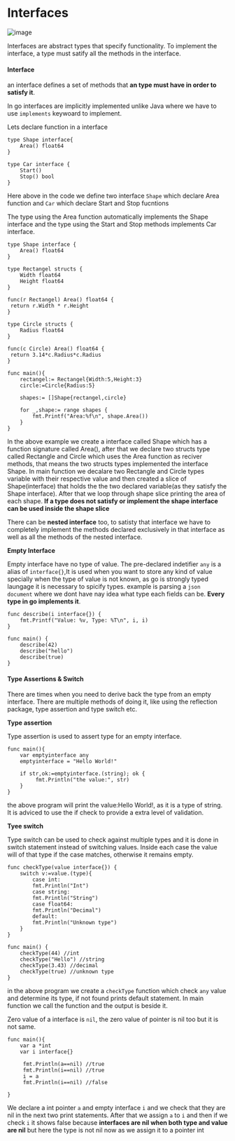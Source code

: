 # Interfaces

![image](https://media.istockphoto.com/id/1358014160/photo/we-need-to-focus-on-our-future-goals.jpg?s=612x612&w=0&k=20&c=5CgI_OQ-ieQjEBXMkyhFjHGgnVndbc1ClEIWpIOxP8c=)

Interfaces are abstract types that specify functionality. To implement the interface, a type must satify all the methods in the interface.

#### Interface

an interface defines a set of methods that **an type must have in order to satisfy it**.

In go interfaces are implicitly implemented unlike Java where we have to use `implements` keywoard to implement.

Lets declare function in a interface
```
type Shape interface{
    Area() float64
}

type Car interface {
    Start()
    Stop() bool
}
```

Here above in the code we define two interface `Shape` which declare Area function and `Car` which declare Start and Stop fucntions

The type using the Area function automatically implements the Shape interface and the type using the Start and Stop methods implements Car interface.

```
type Shape interface {
    Area() float64
}

type Rectangel structs {
    Width float64
    Height float64
}

func(r Rectangel) Area() float64 {
 return r.Width * r.Height
}

type Circle structs {
    Radius float64
}

func(c Circle) Area() float64 {
 return 3.14*c.Radius*c.Radius
}

func main(){
    rectangel:= Rectangel{Width:5,Height:3}
    circle:=Circle{Radius:5}

    shapes:= []Shape{rectangel,circle}

    for _,shape:= range shapes {
        fmt.Printf("Area:%f\n", shape.Area())
    }
}

```
In the above example we create a interface called Shape which has a function signature called Area(), after that we declare two structs type called Rectangle and Circle which uses the Area function as reciver methods, that means the two structs types implemented the interface Shape. In main function we decalare two Rectangle and Circle types variable with their respective value and then created a slice of Shape(interface) that holds the the two declared variable(as they satisfy the Shape interface). After that we loop through shape slice printing the area of each shape. **If a type does not satisfy or implement the shape interface can be used inside the shape slice**

There can be **nested interface** too, to satisty that interface we have to completely implement the methods declared exclusively in that interface as well as all the methods of the nested interface.


**Empty Interface**

Empty interface have no type of value. The pre-declared indetifier `any` is a alias of  `interface{}`,It is used when you want to store any kind of value specially when the type of value is not known, as go is strongly typed laungage it is necessary to spicify types. example is parsing a `json document` where we dont have nay idea what type each fields can be. **Every type in go implements it**.

```
func describe(i interface{}) {
    fmt.Printf("Value: %v, Type: %T\n", i, i)
}

func main() {
    describe(42)
    describe("hello")
    describe(true)
}
```

#### Type Assertions & Switch

There are times when you need to derive back the type from an empty interface. There are multiple methods of doing it, like using the reflection package, type assertion and type switch etc.

**Type assertion**

Type assertion is used to assert type for an empty interface.

```
func main(){
    var emptyinterface any
    emptyinterface = "Hello World!"

    if str,ok:=emptyinterface.(string); ok {
         fmt.Println("the value:", str)
    }
}
```

the above program will print the value:Hello World!, as it is a type of string. It is adviced to use the if check to provide a extra level of validation.

**Tyee switch**

Type switch can be used to check against multiple types and it is done in switch statement instead of switching values. Inside each case the value will of that type if the case matches, otherwise it remains empty.

```
func checkType(value interface{}) {
    switch v:=value.(type){
        case int:
        fmt.Println("Int")
        case string:
        fmt.Println("String")
        case float64:
        fmt.Println("Decimal")
        default:
        fmt.Println("Unknown type")
    }
}

func main() {
    checkType(44) //int
    checkType("Hello") //string
    checkType(3.43) //decimal
    checkType(true) //unknown type
}
```

in the above program we create a `checkType` function which check `any` value and determine its type, if not found prints default statement. In main function we call the function and the output is beside it.


Zero value of a interface is `nil`, the zero value of pointer is nil too but it is not same.


```
func main(){
    var a *int
    var i interface{}

     fmt.Println(a==nil) //true
     fmt.Println(i==nil) //true
     i = a
     fmt.Println(i==nil) //false

}
```
We declare a int pointer `a` and empty interface `i` and we check that they are nil in the next two print statements. After that we assign `a` to `i` and then if we check `i` it shows false because **interfaces are nil when both type and value are nil** but here the type is not nil now as we assign it to a pointer int
